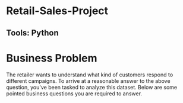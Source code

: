# Retail-Sales-Project

## Tools: Python

# Business Problem

The retailer wants to understand what kind of customers respond to different campaigns. To 
arrive at a reasonable answer to the above question, you've been tasked to analyze this 
dataset. Below are some pointed business questions you are required to answer.


